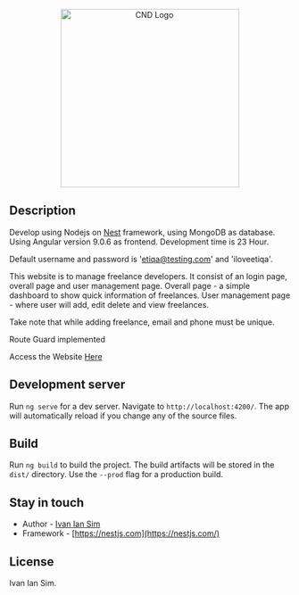 <p align="center">
  <a href="http://etiqa.cnd.com.s3-website-ap-southeast-1.amazonaws.com/" target="blank"><img src="http://etiqa.cnd.com.s3-website-ap-southeast-1.amazonaws.com/assets/img/People-search-bro.png" width="320" alt="CND Logo" /></a>
</p>

## Description

Develop using Nodejs on [Nest](https://github.com/nestjs/nest) framework, using MongoDB as database.
Using Angular version 9.0.6 as frontend.
Development time is 23 Hour.

Default username and password is 'etiqa@testing.com' and 'iloveetiqa'.

This website is to manage freelance developers. 
It consist of an login page, overall page and user management page.
Overall page - a simple dashboard to show quick information of freelances.
User management page - where user will add, edit delete and view freelances.

Take note that while adding freelance, email and phone must be unique.

Route Guard implemented

Access the Website [Here](http://etiqa.cnd.com.s3-website-ap-southeast-1.amazonaws.com/)

## Development server

Run `ng serve` for a dev server. Navigate to `http://localhost:4200/`. The app will automatically reload if you change any of the source files.

## Build

Run `ng build` to build the project. The build artifacts will be stored in the `dist/` directory. Use the `--prod` flag for a production build.

## Stay in touch

- Author - [Ivan Ian Sim](https://www.linkedin.com/in/ivan-sim-1b3786121/)
- Framework - [https://nestjs.com](https://nestjs.com/)

## License

  Ivan Ian Sim.
